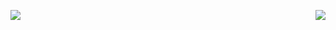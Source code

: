 <p>
  <img align="right" src="https://github-readme-stats.vercel.app/api/top-langs/?theme=radical&username=pirren&layout=compact&hide_border=true&card_width=250" />
  <img align="left" src="https://github-readme-stats.vercel.app/api?username=pirren&layout=compact&show_icons=true&theme=radical&hide_border=true&card_width=300" />
</p>
<!--
**pirren/pirren** is a ✨ _special_ ✨ repository because its `README.md` (this file) appears on your GitHub profile.

Here are some ideas to get you started:

- 🔭 I’m currently working on ...
- 🌱 I’m currently learning ...
- 👯 I’m looking to collaborate on ...
- 🤔 I’m looking for help with ...
- 💬 Ask me about ...
- 📫 How to reach me: ...
- 😄 Pronouns: ...
- ⚡ Fun fact: ...
-->
